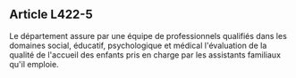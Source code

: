 ## Article L422-5

Le département assure par une équipe de professionnels qualifiés dans les domaines social, éducatif,
psychologique et médical l'évaluation de la qualité de l'accueil des enfants pris en charge par les assistants
familiaux qu'il emploie.



